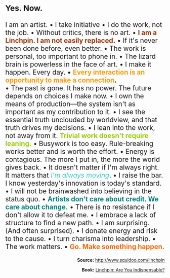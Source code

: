 
<div style="font-size: 150%;">

### **Yes. Now.**

I am an artist. • I take initiative • I do the work, not the job. •
Without critics, there is no art. • <span style="color: #993300;">**I am a Linchpin. I am not easily replaced**</span>**.** • If it's never been done before, even better. • The work is personal, too important to phone
in.<span style="white-space: pre;"> </span>• The lizard brain is powerless in the face of art. • I make it happen. Every day. • <span
style="color: #ff9900;">**Every interaction is an opportunity to make a
connection**</span>**.**<span style="white-space: pre;"> </span>• The past is gone. It has no power. The future depends on choices I make now.
• I own the means of production—the system isn't as important as my
contribution to it. • I see the essential truth unclouded by worldview,
and that truth drives my decisions. • I lean into the work, not away
from it. <span style="color: #99cc00;">**Trivial work doesn't require
leaning.**</span> • Busywork is too easy. Rule-breaking works better and
is worth the effort. • Energy is contagious. The more I put in, the more
the world gives back. • It doesn't matter if I'm always right. It
matters that _<span style="color: #33cccc;">I'm always moving</span>_. • I raise the bar. I know yesterday's innovation is today's standard. • I will not be brainwashed into believing in the status quo. •<span
style="color: #008080;"> **Artists don't care about credit. We care about change.**</span> • There is no resistance if I don't allow it to defeat me. • I embrace a lack of structure to find a new path. • I am
surprising. (And often surprised). • I donate energy and risk to the
cause. • I turn charisma into leadership. • The work matters. • <span
style="color: #ff6600;">**Go. Make something happen.**</span>

</div>

<div style="text-align: right;">

**Source:** <http://www.squidoo.com/linchpin>

</div>

<div style="text-align: right;">

**Book:** [Linchpin: Are You
Indispensable?](http://pashley.org/8y)

</div>
